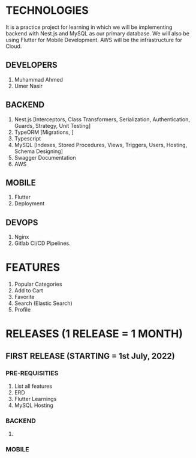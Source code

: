 # TECHNOLOGIES

It is a practice project for learning in which we will be implementing backend with Nest.js and MySQL as our primary database. We will also be using Flutter for Mobile Development. AWS will be the infrastructure for Cloud.

## DEVELOPERS

1. Muhammad Ahmed
2. Umer Nasir

## BACKEND

1. Nest.js [Interceptors, Class Transformers, Serialization, Authentication, Guards, Strategy, Unit Testing]
2. TypeORM [Migrations, ]
3. Typescript
4. MySQL [Indexes, Stored Procedures, Views, Triggers, Users, Hosting, Schema Designing]
5. Swagger Documentation
6. AWS

## MOBILE

1. Flutter
2. Deployment

## DEVOPS

1. Nginx
2. Gitlab CI/CD Pipelines.

# FEATURES

1. Popular Categories
2. Add to Cart
3. Favorite
4. Search (Elastic Search)
5. Profile

# RELEASES (1 RELEASE = 1 MONTH)

## FIRST RELEASE (STARTING = 1st July, 2022)

### PRE-REQUISITIES

1. List all features
2. ERD
3. Flutter Learnings
4. MySQL Hosting

### BACKEND

1.

### MOBILE
